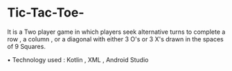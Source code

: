 # Tic-Tac-Toe- 
It is a Two player game in which players seek alternative 
turns to complete a row , a column , or a diagonal with either 3 O's 
or 3 X's drawn in the spaces of 9 Squares.

• Technology used : Kotlin , XML , Android Studio
